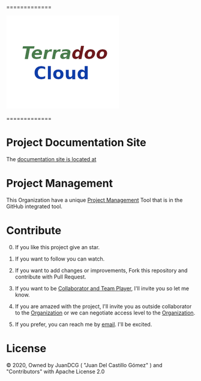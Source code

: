 
=============
 
 ![Terradoo Cloud](source/_static/images/TerradooCloud-logo.png)


=============


# Project Documentation Site

 The [documentation site is located at](https://documentation.terradoo.cloud/)

# Project Management

 This Organization have a unique [Project Management](https://github.com/orgs/TerradooCloud/projects/1)   Tool that is in the GitHub integrated tool.



# Contribute

  0. If you like this project give an star.

  1. If you want to follow you can watch.

  2. If you want to add changes or improvements, Fork this repository and contribute with Pull Request.

  3. If you want to be [Collaborator and Team Player](https://github.com/orgs/TerradooCloud/teams/terradoo-cloud-team), I'll invite you so let me know.

  4. If you are amazed with the project, I'll invite you as outside collaborator to the [Organization](https://github.com/TerradooCloud) or we can negotiate access level to the [Organization](https://github.com/TerradooCloud).

  5. If you prefer, you can reach me by [email](mailto:contact@terradoo.cloud). I'll be excited.


# License

 &copy; 2020, Owned by JuanDCG ( "Juan Del Castillo Gómez" ) and "Contributors" with Apache License 2.0
